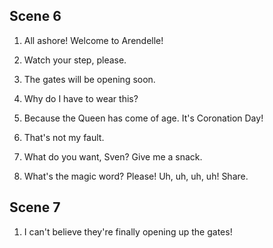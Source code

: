 ## Scene 6

1. All ashore! Welcome to Arendelle!

2. Watch your step, please.

3. The gates will be opening soon.

4. Why do I have to wear this?

5. Because the Queen has come of age. It's Coronation Day!

6. That's not my fault.

7. What do you want, Sven? Give me a snack.

8. What's the magic word? Please! Uh, uh, uh, uh! Share.

## Scene 7

1. I can't believe they're finally opening up the gates!


